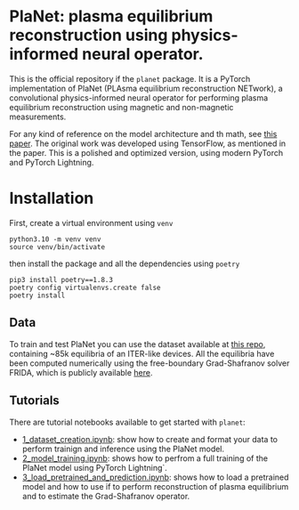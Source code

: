 # PlaNet: plasma equilibrium reconstruction using physics-informed neural operator.
This is the official repository if the `planet` package. It is a PyTorch implementation of PlaNet (PLAsma equilibrium reconstruction NETwork), a convolutional physics-informed neural operator for performing plasma equilibrium reconstruction using magnetic and non-magnetic measurements.

For any kind of reference on the model architecture and th math, see [this paper](https://www.sciencedirect.com/science/article/abs/pii/S0920379624000474). The original work was developed using TensorFlow, as mentioned in the paper. This is a polished and optimized version, using modern PyTorch and PyTorch Lightning. 

# Installation
First, create a virtual environment using `venv`
```shell
python3.10 -m venv venv 
source venv/bin/activate
```
then install the package and all the dependencies using `poetry`
```shell
pip3 install poetry==1.8.3
poetry config virtualenvs.create false
poetry install
```

## Data
To train and test PlaNet you can use the dataset available at [this repo](https://github.com/matteobonotto/ITERlike_equilibrium_dataset.git), containing ~85k equilibria of an ITER-like devices. All the equilibria have been computed numerically using the free-boundary Grad-Shafranov solver FRIDA, which is publicly available [here](https://github.com/matteobonotto/frida).


## Tutorials
There are tutorial notebooks available to get started with `planet`:
- [1_dataset_creation.ipynb](notebooks/1_dataset_creation.ipynb): show how to create and format your data to perform trainign and inference using the PlaNet model.
- [2_model_training.ipynb](notebooks/2_model_training.ipynb): shows how to perfrom a full training of the PlaNet model using PyTorch Lightning`.
- [3_load_pretrained_and_prediction.ipynb](notebooks/3_load_pretrained_and_prediction.ipynb): shows how to load a pretrained model and how to use if to perform reconstruction of plasma equilibrium and to estimate the Grad-Shafranov operator.

















